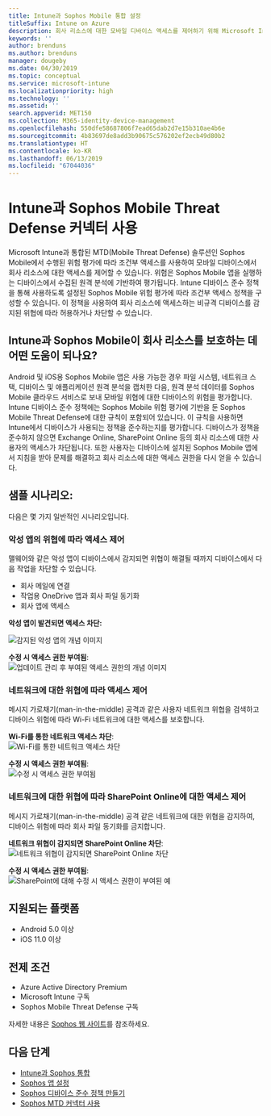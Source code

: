 ```yaml
---
title: Intune과 Sophos Mobile 통합 설정
titleSuffix: Intune on Azure
description: 회사 리소스에 대한 모바일 디바이스 액세스를 제어하기 위해 Microsoft Intune을 사용하여 Sophos Mobile 솔루션을 설정하는 방법입니다.
keywords: ''
author: brenduns
ms.author: brenduns
manager: dougeby
ms.date: 04/30/2019
ms.topic: conceptual
ms.service: microsoft-intune
ms.localizationpriority: high
ms.technology: ''
ms.assetid: ''
search.appverid: MET150
ms.collection: M365-identity-device-management
ms.openlocfilehash: 550dfe58687806f7ead65dab2d7e15b310ae4b6e
ms.sourcegitcommit: 4b83697de8add3b90675c576202ef2ecb49d80b2
ms.translationtype: HT
ms.contentlocale: ko-KR
ms.lasthandoff: 06/13/2019
ms.locfileid: "67044036"
---
```

# <a name="sophos-mobile-threat-defense-connector-with-intune"></a>Intune과 Sophos Mobile Threat Defense 커넥터 사용
Microsoft Intune과 통합된 MTD(Mobile Threat Defense) 솔루션인 Sophos Mobile에서 수행된 위험 평가에 따라 조건부 액세스를 사용하여 모바일 디바이스에서 회사 리소스에 대한 액세스를 제어할 수 있습니다. 위험은 Sophos Mobile 앱을 실행하는 디바이스에서 수집된 원격 분석에 기반하여 평가됩니다.
Intune 디바이스 준수 정책을 통해 사용하도록 설정된 Sophos Mobile 위험 평가에 따라 조건부 액세스 정책을 구성할 수 있습니다. 이 정책을 사용하여 회사 리소스에 액세스하는 비규격 디바이스를 감지된 위협에 따라 허용하거나 차단할 수 있습니다.

## <a name="how-do-intune-and-sophos-mobile-help-protect-your-company-resources"></a>Intune과 Sophos Mobile이 회사 리소스를 보호하는 데 어떤 도움이 되나요?
Android 및 iOS용 Sophos Mobile 앱은 사용 가능한 경우 파일 시스템, 네트워크 스택, 디바이스 및 애플리케이션 원격 분석을 캡처한 다음, 원격 분석 데이터를 Sophos Mobile 클라우드 서비스로 보내 모바일 위협에 대한 디바이스의 위험을 평가합니다.
Intune 디바이스 준수 정책에는 Sophos Mobile 위험 평가에 기반을 둔 Sophos Mobile Threat Defense에 대한 규칙이 포함되어 있습니다. 이 규칙을 사용하면 Intune에서 디바이스가 사용되는 정책을 준수하는지를 평가합니다. 디바이스가 정책을 준수하지 않으면 Exchange Online, SharePoint Online 등의 회사 리소스에 대한 사용자의 액세스가 차단됩니다. 또한 사용자는 디바이스에 설치된 Sophos Mobile 앱에서 지침을 받아 문제를 해결하고 회사 리소스에 대한 액세스 권한을 다시 얻을 수 있습니다.  

## <a name="sample-scenarios"></a>샘플 시나리오:
다음은 몇 가지 일반적인 시나리오입니다.  
### <a name="control-access-based-on-threats-from-malicious-apps"></a>악성 앱의 위협에 따라 액세스 제어
맬웨어와 같은 악성 앱이 디바이스에서 감지되면 위협이 해결될 때까지 디바이스에서 다음 작업을 차단할 수 있습니다.
- 회사 메일에 연결
- 작업용 OneDrive 앱과 회사 파일 동기화
- 회사 앱에 액세스

**악성 앱이 발견되면 액세스 차단:**
 
![감지된 악성 앱의 개념 이미지](./media/sophos-mtd-connector/sophos_malicious_apps_blocked.png)  

**수정 시 액세스 권한 부여됨**:  
![업데이트 관리 후 부여된 액세스 권한의 개념 이미지](./media/sophos-mtd-connector/sophos_malicious_apps_unblocked.png)

### <a name="control-access-based-on-threat-to-network"></a>네트워크에 대한 위협에 따라 액세스 제어  
메시지 가로채기(man-in-the-middle) 공격과 같은 사용자 네트워크 위협을 검색하고 디바이스 위험에 따라 Wi-Fi 네트워크에 대한 액세스를 보호합니다.  

**Wi-Fi를 통한 네트워크 액세스 차단**:  
![Wi-Fi를 통한 네트워크 액세스 차단](./media/sophos-mtd-connector/sophos_network_wifi_blocked.png)

**수정 시 액세스 권한 부여됨**:   
![수정 시 액세스 권한 부여됨](./media/sophos-mtd-connector/sophos_network_wifi_unblocked.png)  

### <a name="control-access-to-sharepoint-online-based-on-threat-to-network"></a>네트워크에 대한 위협에 따라 SharePoint Online에 대한 액세스 제어  
메시지 가로채기(man-in-the-middle) 공격 같은 네트워크에 대한 위협을 감지하여, 디바이스 위험에 따라 회사 파일 동기화를 금지합니다.  

**네트워크 위협이 감지되면 SharePoint Online 차단**:   
![네트워크 위협이 감지되면 SharePoint Online 차단](./media/sophos-mtd-connector/sophos_network_spo_blocked.png)  

**수정 시 액세스 권한 부여됨**:  
![SharePoint에 대해 수정 시 액세스 권한이 부여된 예](./media/sophos-mtd-connector/sophos_network_spo_unblocked.png)  

## <a name="supported-platforms"></a>지원되는 플랫폼  
- Android 5.0 이상
- iOS 11.0 이상

## <a name="prerequisites"></a>전제 조건  
- Azure Active Directory Premium
- Microsoft Intune 구독 
- Sophos Mobile Threat Defense 구독

자세한 내용은 [Sophos 웹 사이트](https://www.sophos.com/products/mobile-control)를 참조하세요.  

## <a name="next-steps"></a>다음 단계  
- [Intune과 Sophos 통합](sophos-mtd-connector-integration.md)
- [Sophos 앱 설정](mtd-apps-ios-app-configuration-policy-add-assign.md)
- [Sophos 디바이스 준수 정책 만들기](mtd-device-compliance-policy-create.md)
- [Sophos MTD 커넥터 사용](mtd-connector-enable.md)
